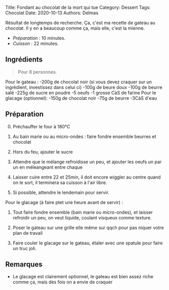 Title: Fondant au chocolat de la mort qui tue
Category: Dessert
Tags: Chocolat
Date: 2020-10-13
Authors: Delmas

Résultat de longtemps de recherche. Ça, c'est ma recette de gateau au chocolat. Il y en a beaucoup comme ça, mais elle, c'est la mienne.

- *Préparation* : 10 minutes.
- *Cuisson* : 22 minutes.

## Ingrédients
> Pour 8 personnes.

  Pour le gateau :
  -200g de chocolat noir (si vous devez craquer sur un ingrédient, investissez dans celui ci)
  -100g de beure doux
  -100g de beurre salé
  -225g de sucre en poudre
  -5 oeufs
  -1 grosse CàS de farine
  Pour le glacage (optionnel):
  -150g de chocolat noir
  -75g de beurre
  -3CàS d'eau

## Préparation
  0. Préchauffer le four à 180°C
  
  1. Au bain marie ou au micro-ondes : faire fondre ensemble beurres et chocolat
  
  2. Hors du feu, ajouter le sucre

  3. Attendre que le mélange refroidisse un peu, et ajouter les oeufs un par un en méleangeant entre chaque

  4. Laisser cuire entre 22 et 25min, il doit encore wiggler au centre quand on le sort, il terminera sa cuisson à l'air libre.
  
  5. Si possible, attendre le lendemain pour servir.
  
  Pour le glacage (à faire ptet une heure avant de servir) :
  
  1. Tout faire fondre ensemble (bain marie ou micro-ondes), et laisser refroidir un peu, on veut liquide, coulant visqueux comme texture.
  
  2. Poser le gateau sur une grille elle même sur qqch pour pas niquer votre plan de travail
  
  3. Faire couler le glacage sur le gateau, étaler avec une spatule pour faire un truc joli.

  


## Remarques
  - Le glacage est clairement optionnel, le gateau est bien assez riche comme ça, mais des fois on a envie de craquer
  
  
